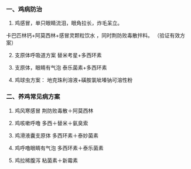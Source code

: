 ### 一、鸡病防治

1. 鸡感冒，单只眼睛流泪，眼角拉长，炸毛呆立。

  卡巴匹林钙+阿莫西林+感冒灵颗粒饮水
，同时荆防败毒散拌料。
（验证有效方案）

2. 支原体呼吸道方案
替米考星+多西环素

3. 支原体，眼睛有气泡
泰乐菌素+多西环素


4. 鸡球虫方案：
地克珠利溶液+磺胺氯呲嗪钠可溶性粉


### 二、养鸡常见病方案

1. 鸡风寒感冒
荆防败毒散＋阿莫西林

2. 鸡咳嗽呼噜
多西＋替米＋氨臭索

3. 鸡滑液囊支原体
多西环素＋泰妙菌素

4. 鸡呼噜眼睛有气泡
多西环素＋泰乐菌素

5. 鸡拉稀腹泻
粘菌素＋新霉素
